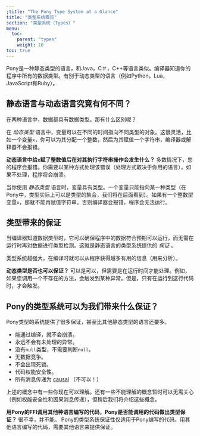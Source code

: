 ```yaml
---
;title: "The Pony Type System at a Glance"
title: "类型系统概览"
section: "类型系统（Types）"
menu:
  toc:
    parent: "types"
    weight: 10
toc: true
---
```


<!-- Pony is a _statically typed_ language, like Java, C#, C++, and many others. This means the compiler knows the type of everything in your program. This is different from _dynamically typed_ languages, such as Python, Lua, JavaScript, and Ruby. -->
Pony是一种静态类型的语言，和Java，C＃，C++等语言类似。编译器知道你的程序中所有的数据类型。有别于动态类型的语言（例如Python，Lua，JavaScript和Ruby）。

<!-- ## Static vs Dynamic: What's the difference? -->
## 静态语言与动态语言究竟有何不同？

<!-- In both kinds of language, your data has a type. So what's the difference? -->
在两种语言中，数据都具有数据类型。那有什么区别呢？

<!-- With a _dynamically typed_ language, a variable can point to objects of different types at different times. This is flexible, because if you have a variable `x`, you can assign an integer to it, then assign a string to it, and your compiler or interpreter doesn't complain. -->
在 _动态类型_ 语言中，变量可以在不同的时间指向不同类型的对象。这很灵活，比如一个变量`x`，你可以为其分配一个整数，然后为其赋值一个字符串，编译器或解释器不会报错。

<!-- __But what if I try to do a string operation on `x` after assigning an integer to it?__ Generally speaking, your program will raise an error. You might be able to handle the error in some way, depending on the language, but if you don't, your program will crash. -->
__动态语言中给`x`赋了整数值后在对其执行字符串操作会发生什么？__ 多数情况下，您的程序会报错。你需要以某种方式处理该错误（处理方式取决于你用的语言），如果不处理，程序将会崩溃。

<!-- When you use a _statically typed_ language, a variable has a type. That is, it can only point to objects of a certain type (although in Pony, a type can actually be a collection of types, as we'll see later). If you have an `x` that expects to point to an integer, you can't assign a string to it. Your compiler complains, and it complains __before__ you ever try to run your program. -->
当你使用 _静态类型_ 语言时，变量具有类型。一个变量只能指向某一种类型（在Pony中，类型实际上可以是类型的集合，我们将在后面看到）。如果有一个整数型变量`x`，那就不能再赋值字符串。否则编译器会报错，程序会无法运行。

<!-- ## Types are guarantees -->
## 类型带来的保证

<!-- When the compiler knows what types things are, it can make sure some things in your program work without you having to run it or test it. These things are the _guarantees_ that a language's type system provides. -->
当编译器知道数据类型时，它可以确保程序中的数据符合预期可以运行，而无需在运行时再对数据进行类型检测。这就是静态语言的类型系统提供的 _保证_ 。

<!-- The more powerful a type system is, the more things it can prove about your program without having to run it. -->
类型系统越强大，在编译时就可以从程序获得越多有用的信息（用来分析）。

<!-- __Do dynamic types make guarantees too?__ Yes, but they do it at runtime. For example, if you call a method that doesn't exist, you will usually get some kind of exception. But you'll only find out when you try to run your program. -->
__动态类型是否也可以保证？__ 可以是可以，但需要是在运行时间才能处理。例如，如果您调用一个不存在的方法，会触发到某种异常。但是，只有在运行到这行代码时，才会触发。

<!-- ## What guarantees does Pony's type system give me? -->
## Pony的类型系统可以为我们带来什么保证？

<!-- The Pony type system offers a lot of guarantees, even more than other statically typed languages. -->
Pony类型的系统提供了很多保证，甚至比其他静态类型的语言还要多。

<!-- * If your program compiles, it won't crash. -->
<!-- * There will never be an unhandled exception. -->
<!-- * There's no such thing as `null`, so your program will never try to dereference `null`. -->
<!-- * There will never be a data race. -->
<!-- * Your program will never deadlock. -->
<!-- * Your code will always be capabilities-secure. -->
<!-- * All message passing is -->
<!-- [causal](https://courses.cs.vt.edu/~cs5204/fall00/causal.html). (Not ca**su**al!) -->
* 能通过编译，就不会崩溃。
* 永远不会有未处理的异常。
* 没有`null`类型，不需要判断`null`。
* 无数据竞争。
* 不会出现死锁。
* 代码权能安全性。
* 所有消息传递为 [causal](https://courses.cs.vt.edu/~cs5204/fall00/causal.html) （不可以！）

<!-- Some of those will make sense right now. Some of them may not mean much to you yet (like capabilities-security and causal messaging), but we'll get to those concepts later on. -->
上述的概念中有一些你现在可以理解。还有一些不能理解的概念暂时可以无需关心（例如权能安全性和因果消息传递），但稍后我们将介绍这些概念。

<!-- __If I use Pony's FFI to call code written in another language, does Pony magically make the same guarantees for the code I call?__ Sadly, no. Pony's type system guarantees only apply to code written in Pony. Code written in other languages gets only the guarantees provided by that language. -->
__用Pony的FFI调用其他种语言编写的代码，Pony是否能调用的代码做出类型保证？__ 很不幸，并不能。 Pony的类型系统保证性仅适用于Pony编写的代码。用其他语言编写的代码，需要其他语言来提供保证。
